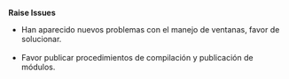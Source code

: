 <b>Raise Issues</b><br/>
<ul>
 <li>Han aparecido nuevos problemas con el manejo de ventanas, favor de solucionar.</li><br/>
 <li>Favor publicar procedimientos de compilación y publicación de módulos.</li><br/>
</ul>
